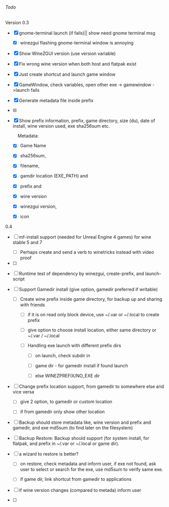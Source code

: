 ###### Todo

Version 0.3

- [x] gnome-terminal launch  (if fails)|| show need gnome terminal msg
  
  - [x] winezgui flashing gnome-terminal window is annoying

- [x] Show WineZGUI version (use version variable)

- [x] Fix wrong wine version when both host and flatpak exist

- [x] Just create shortcut and launch game window

- [x] GameWindow, check variables,  open other exe -> gamewindow ->launch fails

- [x] Generate  metadata file inside prefix 

- [x] 
- [x] Show prefix information, prefix, game directory, size (du), date of install, wine version used,  exe sha256sum etc.
  
      Metadata:
  
  - [x] Game Name
  
  - [x] sha256sum, 
  
  - [x] filename,
  
  - [x] gamdir location (EXE_PATH) and
  
  - [x] prefix and 
  
  - [x] wine version 
  
  - [x] winezgui version, 
  
  - [x] icon

0.4

- [ ] mf-install support (needed for Unreal Engine 4 games) for wine stable 5 and 7
  
  - [ ] Perhaps create and send a verb to winetricks instead with video proof

- [ ] 

- [ ] Runtime test of dependency by winezgui, create-prefix, and launch-script

- [ ] Support Gamedir install (give option, gamedir preferred if writable)
  
  - [ ] Create wine prefix inside game directory, for backup up and sharing with friends
    
    - [ ] if it is on read only block device, use ~/.var or ~/.local to create prefix
    
    - [ ] give option to choose install location, either same directory or ~/.var / ~/.local
    
    - [ ] Handling exe launch with different prefix dirs
      
      - [ ] on launch, check subdir in 
      
      - [ ] game dir - for gamedir install if found launch
      
      - [ ] else WINEZPREFIX/NO_EXE dir

- [ ] Change prefix location support, from gamedir to somewhere else and vice versa
  
  - [ ] give 2 option, to gamedir or custom location
  
  - [ ] if from gamedir only show other location

- [ ] Backup should store metadata like, wine version and prefix and gamedir, and exe md5sum (to find later on the filesystem)

- [ ] Backup  Restore: Backup should support (for system install, for flatpak, and prefix in ~/.var or ~/.local or game dir).

- [ ] a wizard to restore is better?  
  
  - [ ] on restore, check metadata and inform user, if exe not found, ask user to select or search for the exe, use md5sum to verify same exe.
  
  - [ ] if game dir, link shortcut from gamedir to applications

- [ ] if wine version changes (compared to metada) inform user 

- [ ] 
